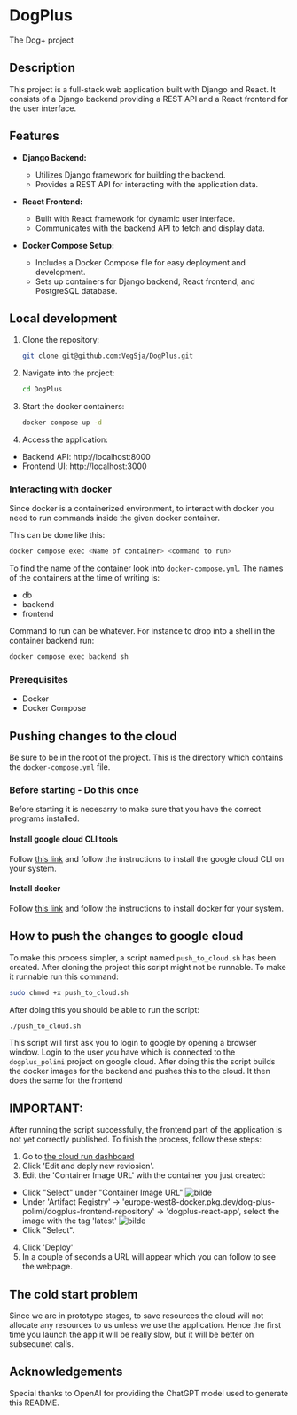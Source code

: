 # DogPlus
The Dog+ project

## Description

This project is a full-stack web application built with Django and React. It consists of a Django backend providing a REST API and a React frontend for the user interface.

## Features

- **Django Backend:**
  - Utilizes Django framework for building the backend.
  - Provides a REST API for interacting with the application data.
  
- **React Frontend:**
  - Built with React framework for dynamic user interface.
  - Communicates with the backend API to fetch and display data.
  
- **Docker Compose Setup:**
  - Includes a Docker Compose file for easy deployment and development.
  - Sets up containers for Django backend, React frontend, and PostgreSQL database.

## Local development 

1. Clone the repository:
   ```bash
   git clone git@github.com:VegSja/DogPlus.git
   ```

2. Navigate into the project:
    ```bash
    cd DogPlus
    ```
3. Start the docker containers:
    ```bash
    docker compose up -d
    ```
4. Access the application:
- Backend API: http://localhost:8000
- Frontend UI: http://localhost:3000

### Interacting with docker
Since docker is a containerized environment, to interact with docker you need to run commands inside the given docker container.

This can be done like this:
```sh
docker compose exec <Name of container> <command to run>
```

To find the name of the container look into `docker-compose.yml`. The names of the containers at the time of writing is:
- db
- backend
- frontend

Command to run can be whatever. For instance to drop into a shell in the container backend run:
```sh
docker compose exec backend sh
```
### Prerequisites
- Docker
- Docker Compose   

## Pushing changes to the cloud
Be sure to be in the root of the project. This is the directory which contains the `docker-compose.yml` file. 

### Before starting - Do this once
Before starting it is necesarry to make sure that you have the correct programs installed.
#### Install google cloud CLI tools
Follow [this link](https://cloud.google.com/sdk/docs/install) and follow the instructions to install the google cloud CLI on your system.

#### Install docker
Follow [this link](https://docs.docker.com/engine/install/) and follow the instructions to install docker for your system.

## How to push the changes to google cloud
To make this process simpler, a script named `push_to_cloud.sh` has been created. After cloning the project this script might not be runnable. To make it runnable run this command:
```sh
sudo chmod +x push_to_cloud.sh
```

After doing this you should be able to run the script:
```sh
./push_to_cloud.sh
```

This script will first ask you to login to google by opening a browser window. Login to the user you have which is connected to the `dogplus_polimi` project on google cloud. After doing this the script builds the docker images for the backend and pushes this to the cloud. It then does the same for the frontend

## IMPORTANT:
After running the script successfully, the frontend part of the application is not yet correctly published. To finish the process, follow these steps:
1. Go to [the cloud run dashboard](https://console.cloud.google.com/run?project=dog-plus-polimi)
2. Click 'Edit and deply new reviosion'.
3. Edit the 'Container Image URL' with the container you just created:
- Click "Select" under "Container Image URL"
![bilde](https://github.com/DogPlus/DogPlus/assets/40039543/0109866b-7f6f-424d-8f6e-bcf81869cfe1)
- Under 'Artifact Registry' -> 'europe-west8-docker.pkg.dev/dog-plus-polimi/dogplus-frontend-repository' -> 'dogplus-react-app', select the image with the tag 'latest'
![bilde](https://github.com/DogPlus/DogPlus/assets/40039543/f5fabd67-b531-4487-98a0-9423fad18637)
- Click "Select".

4. Click 'Deploy'
5. In a couple of seconds a URL will appear which you can follow to see the webpage.

## The cold start problem
Since we are in prototype stages, to save resources the cloud will not allocate any resources to us unless we use the application. Hence the first time you launch the app it will be really slow, but it will be better on subsequnet calls.

## Acknowledgements
Special thanks to OpenAI for providing the ChatGPT model used to generate this README.

